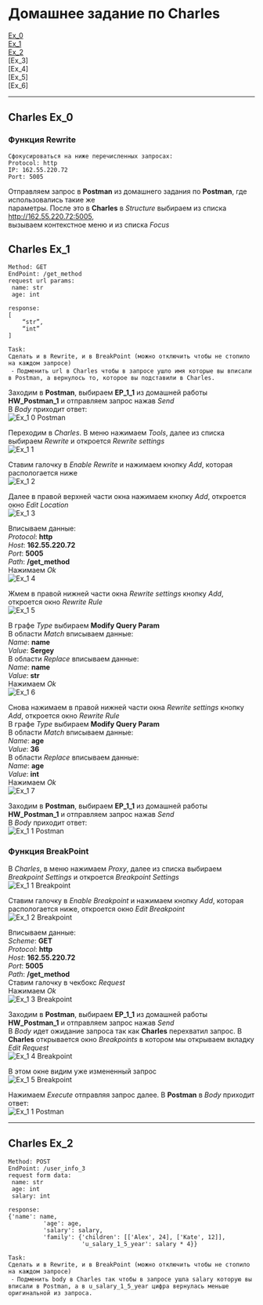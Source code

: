 # Домашнее задание по Charles  
  
[Ex_0](#0)  
[Ex_1](#1)  
[Ex_2](#2)  
[Ex_3]  
[Ex_4]  
[Ex_5]  
[Ex_6]  
  
  ***  
  
## **Charles Ex_0**<a name="0"><a>
### Функция **Rewrite**
```
Сфокусироваться на ниже перечисленных запросах:  
Protocol: http  
IP: 162.55.220.72  
Port: 5005  
```  
Отправляем запрос в **Postman** из домашнего задания по **Postman**, где использовались такие же  
параметры. После это в **Charles** в *Structure* выбираем из списка http://162.55.220.72:5005,  
вызываем контекстное меню и из списка *Focus*  
  
## **Charles Ex_1**<a name="1"><a>  
```  
Method: GET
EndPoint: /get_method
request url params: 
 name: str
 age: int

response: 
[
    “str”,
    “int”
]

Task:
Сделать и в Rewrite, и в BreakPoint (можно отключить чтобы не стопило на каждом запросе)
 ⁃ Подменить url в Charles чтобы в запросе ушло имя которые вы вписали в Postman, а вернулось то, которое вы подставили в Charles.
```
Заходим в **Postman**, выбираем **EP_1_1** из домашней работы **HW_Postman_1** и отправляем запрос нажав *Send*  
В *Body* приходит ответ:  
![Ex_1 0 Postman](https://user-images.githubusercontent.com/51506930/180841877-28d57eff-34e9-45df-b469-68ad17bdcff9.jpg)  
  
Переходим в *Charles*. В меню нажимаем *Tools*, далее из списка выбираем *Rewrite* и откроется *Rewrite settings*  
![Ex_1 1](https://user-images.githubusercontent.com/51506930/180850847-6885bfab-4bb0-4ec4-90b7-7ae9efade953.jpg)  
  
Ставим галочку в *Enable Rewrite* и нажимаем кнопку *Add*, которая распологается ниже  
![Ex_1 2](https://user-images.githubusercontent.com/51506930/180829543-7c61cc77-3f83-4f9e-8a44-12c7dfdae7bd.jpg)  
  
Далее в правой верхней части окна нажимаем кнопку *Add*, откроется окно *Edit Location*  
![Ex_1 3](https://user-images.githubusercontent.com/51506930/180830812-853b2193-e4eb-414e-a546-92217d8ed553.jpg)  
  
Вписываем данные:  
*Protocol*: **http**  
*Host*: **162.55.220.72**  
*Port*: **5005**  
*Path*: **/get_method**  
 Нажимаем *Ok*  
![Ex_1 4](https://user-images.githubusercontent.com/51506930/180830942-d4c13bab-8052-4c0a-8e85-b089b8349790.jpg)  
  
Жмем в правой нижней части окна *Rewrite settings* кнопку *Add*, откроется окно *Rewrite Rule*  
![Ex_1 5](https://user-images.githubusercontent.com/51506930/180831686-7bfe72a9-8863-410a-9796-2536975baf10.jpg)  
  
В графе *Type* выбираем **Modify Query Param**  
В области *Match* вписываем данные:  
  *Name*: **name**  
  *Value*: **Sergey**  
В области *Replace* вписываем данные:  
  *Name*: **name**  
  *Value*: **str**  
Нажимаем *Ok*  
![Ex_1 6](https://user-images.githubusercontent.com/51506930/180833190-b02b1492-adcf-4b9f-a73e-50b71ee988b9.jpg)  
  
Снова нажимаем в правой нижней части окна *Rewrite settings* кнопку *Add*, откроется окно *Rewrite Rule*  
В графе *Type* выбираем **Modify Query Param**  
В области *Match* вписываем данные:  
  *Name*: **age**  
  *Value*: **36**  
В области *Replace* вписываем данные:  
  *Name*: **age**  
  *Value*: **int**  
Нажимаем *Ok*  
![Ex_1 7](https://user-images.githubusercontent.com/51506930/180834280-ea833e10-91bc-4760-b184-98517a0c7eb9.jpg)  

Заходим в **Postman**, выбираем **EP_1_1** из домашней работы **HW_Postman_1** и отправляем запрос нажав *Send*  
В *Body* приходит ответ:  
![Ex_1 1 Postman](https://user-images.githubusercontent.com/51506930/180841369-d01c5ea5-5a20-4cb1-b6c3-7680e1e798f5.jpg)
  
### Функция **BreakPoint**
В *Charles*, в меню нажимаем *Proxy*, далее из списка выбираем *Breakpoint Settings* и откроется *Breakpoint Settings*  
![Ex_1 1 Breakpoint](https://user-images.githubusercontent.com/51506930/180837332-2fc138de-0926-48cd-aafc-aff63ca12a6b.jpg)  
  
Ставим галочку в *Enable Breakpoint* и нажимаем кнопку *Add*, которая распологается ниже, откроется окно *Edit Breakpoint*  
![Ex_1 2 Breakpoint](https://user-images.githubusercontent.com/51506930/180837938-70a2b17f-ccbd-4588-bde4-1b8bc8002508.jpg)  
  
Вписываем данные:  
*Scheme*: **GET**  
*Protocol*: **http**  
*Host*: **162.55.220.72**  
*Port*: **5005**  
*Path*: **/get_method**  
Ставим галочку в чекбокс *Request*  
 Нажимаем *Ok*  
![Ex_1 3 Breakpoint](https://user-images.githubusercontent.com/51506930/180839158-397dfcf4-fb57-43e3-91d0-70af1315f74c.jpg)  
  
Заходим в **Postman**, выбираем **EP_1_1** из домашней работы **HW_Postman_1** и отправляем запрос нажав *Send*  
В *Body* идет ожидание запроса так как **Charles** перехватил запрос. В **Charles** открывается окно *Breakpoints* в котором мы открываем вкладку *Edit Request*  
![Ex_1 4 Breakpoint](https://user-images.githubusercontent.com/51506930/180840024-a6891902-56ac-4448-8373-dd09bd8a9cea.jpg)  
  
В этом окне видим уже измененный запрос  
![Ex_1 5 Breakpoint](https://user-images.githubusercontent.com/51506930/180840316-5cbcc93f-f29d-461a-802f-22d9439db18e.jpg)  
  
Нажимаем *Execute* отправляя запрос далее. В **Postman** в *Body* приходит ответ:  
![Ex_1 1 Postman](https://user-images.githubusercontent.com/51506930/180841451-a850cbbe-9f1e-4971-b55d-26023be529d5.jpg)  

  ***  
  
## **Charles Ex_2**<a name="2"><a>  
```
Method: POST
EndPoint: /user_info_3
request form data: 
 name: str
 age: int
 salary: int

response: 
{'name': name,
          'age': age,
          'salary': salary,
          'family': {'children': [['Alex', 24], ['Kate', 12]],
                     'u_salary_1_5_year': salary * 4}}

Task:
Сделать и в Rewrite, и в BreakPoint (можно отключить чтобы не стопило на каждом запросе)
 ⁃ Подменить body в Charles так чтобы в запросе ушла salary которую вы вписали в Postman, а в u_salary_1_5_year цифра вернулась меньше оригинальной из запроса.
```  
  
